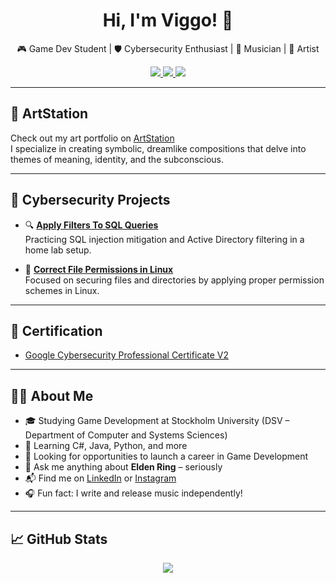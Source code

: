 <h1 align="center">Hi, I'm Viggo! 👋</h1>
<p align="center">
  🎮 Game Dev Student | 🛡️ Cybersecurity Enthusiast | 🎵 Musician | 🌱 Artist
</p>

<p align="center">
  <a href="https://www.linkedin.com/in/viggo-hildingsson/">
    <img src="https://img.shields.io/badge/LinkedIn-Viggo%20Hildingsson-blue?style=flat&logo=linkedin" />
  </a>
  <a href="https://www.instagram.com/viggo_hilding_sson/">
    <img src="https://img.shields.io/badge/Instagram-@viggo_hilding_sson-E4405F?style=flat&logo=instagram&logoColor=white" />
  </a>
  <a href="https://www.artstation.com/vildingsson">
    <img src="https://img.shields.io/badge/ArtStation-@vildingsson-0A0A0A?style=flat&logo=artstation&logoColor=white" />
  </a>
</p>

---

## 🎨 ArtStation

Check out my art portfolio on [ArtStation](https://www.artstation.com/vildingsson)  
I specialize in creating symbolic, dreamlike compositions that delve into themes of meaning, identity, and the subconscious.


---

## 🧠 Cybersecurity Projects

- 🔍 [**Apply Filters To SQL Queries**](https://github.com/VHildingsson/ActiveDirectory/tree/main)  
  Practicing SQL injection mitigation and Active Directory filtering in a home lab setup.

- 🔐 [**Correct File Permissions in Linux**](https://github.com/VHildingsson/PermissionsLinux)  
  Focused on securing files and directories by applying proper permission schemes in Linux.

---

## 🏅 Certification

- [Google Cybersecurity Professional Certificate V2](https://www.credly.com/badges/c7d7e221-6ba6-4423-be20-2155d27df3ec/linked_in_profile)

---

## 👨‍💻 About Me

- 🎓 Studying Game Development at Stockholm University (DSV – Department of Computer and Systems Sciences)
- 🧠 Learning C#, Java, Python, and more
- 🚀 Looking for opportunities to launch a career in Game Development
- 💬 Ask me anything about **Elden Ring** – seriously
- 📬 Find me on [LinkedIn](https://www.linkedin.com/in/viggo-hildingsson/) or [Instagram](https://www.instagram.com/viggo_hilding_sson/)
- 🎧 Fun fact: I write and release music independently!

---

## 📈 GitHub Stats

<p align="center">
  <img src="https://github-readme-stats.vercel.app/api?username=VHildingsson&show_icons=true&theme=default" />
</p>
